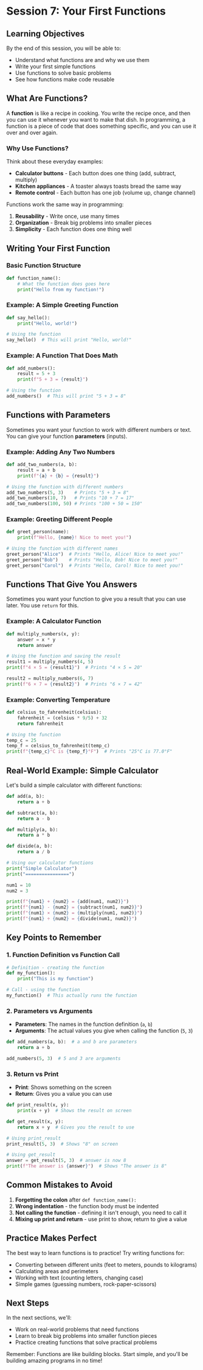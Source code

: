 # Session 7: Your First Functions

## Learning Objectives

By the end of this session, you will be able to:
- Understand what functions are and why we use them
- Write your first simple functions
- Use functions to solve basic problems
- See how functions make code reusable

## What Are Functions?

A **function** is like a recipe in cooking. You write the recipe once, and then you can use it whenever you want to make that dish. In programming, a function is a piece of code that does something specific, and you can use it over and over again.

### Why Use Functions?

Think about these everyday examples:
- **Calculator buttons** - Each button does one thing (add, subtract, multiply)
- **Kitchen appliances** - A toaster always toasts bread the same way
- **Remote control** - Each button has one job (volume up, change channel)

Functions work the same way in programming:
1. **Reusability** - Write once, use many times
2. **Organization** - Break big problems into smaller pieces
3. **Simplicity** - Each function does one thing well

## Writing Your First Function

### Basic Function Structure

```python
def function_name():
    # What the function does goes here
    print("Hello from my function!")
```

### Example: A Simple Greeting Function

```python
def say_hello():
    print("Hello, world!")

# Using the function
say_hello()  # This will print "Hello, world!"
```

### Example: A Function That Does Math

```python
def add_numbers():
    result = 5 + 3
    print(f"5 + 3 = {result}")

# Using the function
add_numbers()  # This will print "5 + 3 = 8"
```

## Functions with Parameters

Sometimes you want your function to work with different numbers or text. You can give your function **parameters** (inputs).

### Example: Adding Any Two Numbers

```python
def add_two_numbers(a, b):
    result = a + b
    print(f"{a} + {b} = {result}")

# Using the function with different numbers
add_two_numbers(5, 3)    # Prints "5 + 3 = 8"
add_two_numbers(10, 7)   # Prints "10 + 7 = 17"
add_two_numbers(100, 50) # Prints "100 + 50 = 150"
```

### Example: Greeting Different People

```python
def greet_person(name):
    print(f"Hello, {name}! Nice to meet you!")

# Using the function with different names
greet_person("Alice")  # Prints "Hello, Alice! Nice to meet you!"
greet_person("Bob")    # Prints "Hello, Bob! Nice to meet you!"
greet_person("Carol")  # Prints "Hello, Carol! Nice to meet you!"
```

## Functions That Give You Answers

Sometimes you want your function to give you a result that you can use later. You use `return` for this.

### Example: A Calculator Function

```python
def multiply_numbers(x, y):
    answer = x * y
    return answer

# Using the function and saving the result
result1 = multiply_numbers(4, 5)
print(f"4 × 5 = {result1}")  # Prints "4 × 5 = 20"

result2 = multiply_numbers(6, 7)
print(f"6 × 7 = {result2}")  # Prints "6 × 7 = 42"
```

### Example: Converting Temperature

```python
def celsius_to_fahrenheit(celsius):
    fahrenheit = (celsius * 9/5) + 32
    return fahrenheit

# Using the function
temp_c = 25
temp_f = celsius_to_fahrenheit(temp_c)
print(f"{temp_c}°C is {temp_f}°F")  # Prints "25°C is 77.0°F"
```

## Real-World Example: Simple Calculator

Let's build a simple calculator with different functions:

```python
def add(a, b):
    return a + b

def subtract(a, b):
    return a - b

def multiply(a, b):
    return a * b

def divide(a, b):
    return a / b

# Using our calculator functions
print("Simple Calculator")
print("================")

num1 = 10
num2 = 3

print(f"{num1} + {num2} = {add(num1, num2)}")
print(f"{num1} - {num2} = {subtract(num1, num2)}")
print(f"{num1} × {num2} = {multiply(num1, num2)}")
print(f"{num1} ÷ {num2} = {divide(num1, num2)}")
```

## Key Points to Remember

### 1. Function Definition vs Function Call
```python
# Definition - creating the function
def my_function():
    print("This is my function")

# Call - using the function
my_function()  # This actually runs the function
```

### 2. Parameters vs Arguments
- **Parameters**: The names in the function definition (`a`, `b`)
- **Arguments**: The actual values you give when calling the function (`5`, `3`)

```python
def add_numbers(a, b):  # a and b are parameters
    return a + b

add_numbers(5, 3)  # 5 and 3 are arguments
```

### 3. Return vs Print
- **Print**: Shows something on the screen
- **Return**: Gives you a value you can use

```python
def print_result(x, y):
    print(x + y)  # Shows the result on screen

def get_result(x, y):
    return x + y  # Gives you the result to use

# Using print_result
print_result(5, 3)  # Shows "8" on screen

# Using get_result
answer = get_result(5, 3)  # answer is now 8
print(f"The answer is {answer}")  # Shows "The answer is 8"
```

## Common Mistakes to Avoid

1. **Forgetting the colon** after `def function_name():`
2. **Wrong indentation** - the function body must be indented
3. **Not calling the function** - defining it isn't enough, you need to call it
4. **Mixing up print and return** - use print to show, return to give a value

## Practice Makes Perfect

The best way to learn functions is to practice! Try writing functions for:
- Converting between different units (feet to meters, pounds to kilograms)
- Calculating areas and perimeters
- Working with text (counting letters, changing case)
- Simple games (guessing numbers, rock-paper-scissors)

## Next Steps

In the next sections, we'll:
- Work on real-world problems that need functions
- Learn to break big problems into smaller function pieces
- Practice creating functions that solve practical problems

Remember: Functions are like building blocks. Start simple, and you'll be building amazing programs in no time!
